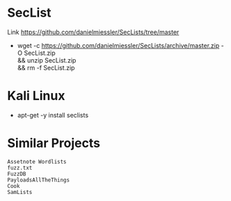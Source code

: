 # SecList

Link https://github.com/danielmiessler/SecLists/tree/master


* wget -c https://github.com/danielmiessler/SecLists/archive/master.zip -O SecList.zip \
  && unzip SecList.zip \
  && rm -f SecList.zip

# Kali Linux

  * apt-get -y install seclists


  # Similar Projects

    Assetnote Wordlists
    fuzz.txt
    FuzzDB
    PayloadsAllTheThings
    Cook
    SamLists
